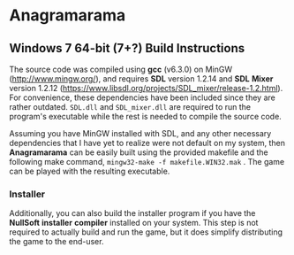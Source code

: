 # Anagramarama

## Windows 7 64-bit (7+?) Build Instructions

The source code was compiled using __gcc__ (v6.3.0) on MinGW (http://www.mingw.org/), and requires __SDL__ version 1.2.14 and __SDL__ __Mixer__ version 1.2.12 (https://www.libsdl.org/projects/SDL_mixer/release-1.2.html).  For convenience, these dependencies have been included since they are rather outdated.  `SDL.dll` and `SDL_mixer.dll` are required to run the program's executable while the rest is needed to compile the source code.

Assuming you have MinGW installed with SDL, and any other necessary dependencies that I have yet to realize were not default on my system, then **Anagramarama** can be easily built using the provided makefile and the following make command,
	`mingw32-make -f makefile.WIN32.mak` .
The game can be played with the resulting executable.

### Installer

Additionally, you can also build the installer program if you have the __NullSoft__ __installer__ __compiler__ installed on your system.  This step is not required to actually build and run the game, but it does simplify distributing the game to the end-user.
